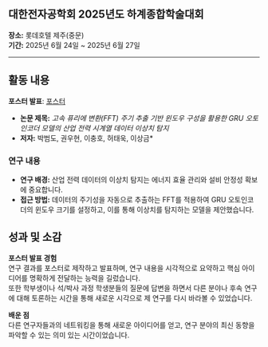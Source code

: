 ## 대한전자공학회 2025년도 하계종합학술대회 

**장소:** 롯데호텔 제주(중문)  
**기간:** 2025년 6월 24일 ~ 2025년 6월 27일

---

## 활동 내용

**포스터 발표**: [포스터](<https://github.com/beomdo-park/Portfolio/blob/main/2025/0624_0627_IEIE_Conference/%5B%ED%8F%AC%EC%8A%A4%ED%84%B0%5D%EA%B3%A0%EC%86%8D%20%ED%93%A8%EB%A6%AC%EC%97%90%20%EB%B3%80%ED%99%98(FFT)%20%EC%A3%BC%EA%B8%B0%20%EC%B6%94%EC%B6%9C%20%EA%B8%B0%EB%B0%98%20%EC%9C%88%EB%8F%84%EC%9A%B0%20%EA%B5%AC%EC%84%B1%EC%9D%84%20%ED%99%9C%EC%9A%A9%ED%95%9C%20GRU%20%EC%98%A4%ED%86%A0%EC%9D%B8%EC%BD%94%EB%8D%94%20%EB%AA%A8%EB%8D%B8%EC%9D%98%20%EC%82%B0%EC%97%85%20%EC%A0%84%EB%A0%A5%20%EC%8B%9C%EA%B3%84%EC%97%B4%20%EB%8D%B0%EC%9D%B4%ED%84%B0%20%EC%9D%B4%EC%83%81%EC%B9%98%20%ED%83%90%EC%A7%80.pdf>)

- **논문 제목:** _고속 퓨리에 변환(FFT) 주기 추출 기반 윈도우 구성을 활용한 GRU 오토인코더 모델의 산업 전력 시계열 데이터 이상치 탐지_
- **저자:** 박범도, 권우현, 이충호, 허태욱, 이상금\*

### 연구 내용

- **연구 배경:** 산업 전력 데이터의 이상치 탐지는 에너지 효율 관리와 설비 안정성 확보에 중요합니다.
- **접근 방법:** 데이터의 주기성을 자동으로 추출하는 FFT를 적용하여 GRU 오토인코더의 윈도우 크기를 설정하고, 이를 통해 이상치를 탐지하는 모델을 제안했습니다.

## 성과 및 소감

**포스터 발표 경험**  
연구 결과를 포스터로 제작하고 발표하며, 연구 내용을 시각적으로 요약하고 핵심 아이디어를 명확하게 전달하는 능력을 길렀습니다.  
또한 학부생이나 석/박사 과정 학생분들의 질문에 답변을 하면서 다른 분야나 후속 연구에 대해 토론하는 시간을 통해 새로운 시각으로 제 연구를 다시 바라볼 수 있었습니다.

**배운 점**  
다른 연구자들과의 네트워킹을 통해 새로운 아이디어를 얻고, 연구 분야의 최신 동향을 파악할 수 있는 의미 있는 시간이었습니다.

